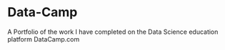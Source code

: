 # Data-Camp
A Portfolio of the work I have completed on the Data Science education platform DataCamp.com
